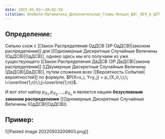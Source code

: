 ```yaml
---
date: 2022-05-03~~20:02:58
citation: OneNote-Математика_Дополнительные_Главы-Лекция_№8:_ЗБЧ_и_ЦПТ
---
```

## Определение:
Сильно схож с [[Закон Распределения ОдДСВ (ЗР ОдДСВ)|законом распределения]] для [[Одномерные Дискретные Случайные Величины (ОдДСВ)|ОдДСВ]], однако здесь мы его получаем из уже существующего [[Закон Распределения ДвДСВ (ЗР ДвДСВ)|закона распределения]] [[Двумерные Дискретные Случайные Величины (ДвДСВ)|ДвДСВ]], путем сложения всех [[Вероятность События|вероятностей]] по формуле. $P(X=x_i, Y=y_j) = p_{X_i},\;\;\; i=\overline{1,n}\;\;j=\overline{1,m}$.

И вот этот набор $p_{X_1},p_{X_2},...,p_{X_n}$ и является нашим **безусловным законом распределения** [[Одномерные Дискретные Случайные Величины (ОдДСВ)|ОдДСВ]].

## Пример:
![[Pasted image 20220503200903.png]]

